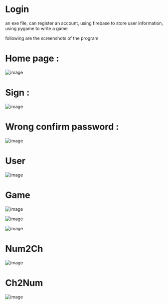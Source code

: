 # Login

an exe file, can register an account, using firebase to store user information, using pygame to write a game

following are the screenshots of the program 
#
# Home page : 

![image](https://github.com/muscleee/Login/blob/master/picture/home.PNG)
#
# Sign : 

![image](https://github.com/muscleee/Login/blob/master/picture/sign.PNG)
#
# Wrong confirm password :

![image](https://github.com/muscleee/Login/blob/master/picture/signWrong.PNG)
#
# User

![image](https://github.com/muscleee/Login/blob/master/picture/user-2.png)
#
# Game

![image](https://github.com/muscleee/Login/blob/master/picture/gameStart.PNG)

![image](https://github.com/muscleee/Login/blob/master/picture/game.png)

![image](https://github.com/muscleee/Login/blob/master/picture/gameEnd.PNG)
#
# Num2Ch

![image](https://github.com/muscleee/Login/blob/master/picture/num2ch.PNG)
#
# Ch2Num

![image](https://github.com/muscleee/Login/blob/master/picture/ch2num.PNG)
